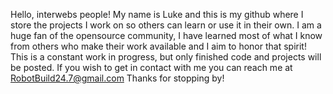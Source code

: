 Hello, interwebs people!
My name is Luke and this is my github where I store the projects I work on so others can learn or use it in their own.
I am a huge fan of the opensource community, I have learned most of what I know from others who make their work available and 
I aim to honor that spirit! 
This is a constant work in progress, but only finished code and projects will be posted. If you wish to get in contact with me
you can reach me at RobotBuild24.7@gmail.com
Thanks for stopping by!
